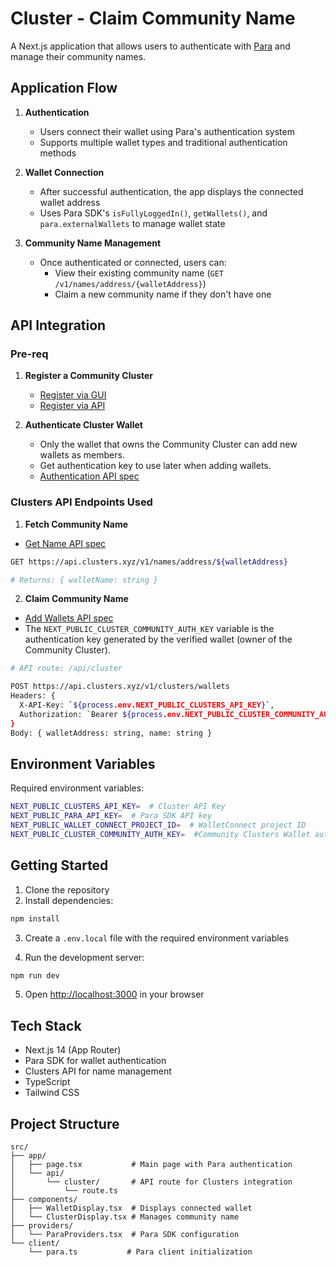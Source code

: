 # Cluster - Claim Community Name

A Next.js application that allows users to authenticate with [Para](https://www.getpara.com/) and manage their community names.

## Application Flow

1. **Authentication**
   - Users connect their wallet using Para's authentication system
   - Supports multiple wallet types and traditional authentication methods

2. **Wallet Connection**
   - After successful authentication, the app displays the connected wallet address
   - Uses Para SDK's `isFullyLoggedIn()`, `getWallets()`, and `para.externalWallets` to manage wallet state

3. **Community Name Management**
   - Once authenticated or connected, users can:
     - View their existing community name (`GET /v1/names/address/{walletAddress}`)
     - Claim a new community name if they don't have one

## API Integration

### Pre-req

1. **Register a Community Cluster**
    - [Register via GUI](https://clusters.xyz/register)
    - [Register via API](https://docs.clusters.xyz/getting-started/api/v1/registration)

2. **Authenticate Cluster Wallet**
    - Only the wallet that owns the Community Cluster can add new wallets as members.
    - Get authentication key to use later when adding wallets.
    - [Authentication API spec](https://docs.clusters.xyz/getting-started/api/v1/authentication)

### Clusters API Endpoints Used

1. **Fetch Community Name**
- [Get Name API spec](https://docs.clusters.xyz/getting-started/api/v1/address-cluster-name#get-name)
```bash
GET https://api.clusters.xyz/v1/names/address/${walletAddress}

# Returns: { walletName: string }
```

2. **Claim Community Name**
- [Add Wallets API spec](https://docs.clusters.xyz/getting-started/api/v1/clusters#add-wallets)
- The `NEXT_PUBLIC_CLUSTER_COMMUNITY_AUTH_KEY` variable is the authentication key generated by the verified wallet (owner of the Community Cluster).

```bash
# API route: /api/cluster

POST https://api.clusters.xyz/v1/clusters/wallets
Headers: {
  X-API-Key: `${process.env.NEXT_PUBLIC_CLUSTERS_API_KEY}`,
  Authorization: `Bearer ${process.env.NEXT_PUBLIC_CLUSTER_COMMUNITY_AUTH_KEY}`
}
Body: { walletAddress: string, name: string }
```

## Environment Variables

Required environment variables:
```bash
NEXT_PUBLIC_CLUSTERS_API_KEY=  # Cluster API Key
NEXT_PUBLIC_PARA_API_KEY=  # Para SDK API key
NEXT_PUBLIC_WALLET_CONNECT_PROJECT_ID=  # WalletConnect project ID
NEXT_PUBLIC_CLUSTER_COMMUNITY_AUTH_KEY=  #Community Clusters Wallet authentication key
```

## Getting Started

1. Clone the repository
2. Install dependencies:
```bash
npm install
```

3. Create a `.env.local` file with the required environment variables

4. Run the development server:
```bash
npm run dev
```

5. Open [http://localhost:3000](http://localhost:3000) in your browser

## Tech Stack

- Next.js 14 (App Router)
- Para SDK for wallet authentication
- Clusters API for name management
- TypeScript
- Tailwind CSS

## Project Structure

```text
src/
├── app/
│   ├── page.tsx           # Main page with Para authentication
│   └── api/
│       └── cluster/       # API route for Clusters integration
│           └── route.ts
├── components/
│   ├── WalletDisplay.tsx  # Displays connected wallet
│   └── ClusterDisplay.tsx # Manages community name
├── providers/
│   └── ParaProviders.tsx  # Para SDK configuration
└── client/
    └── para.ts           # Para client initialization
```